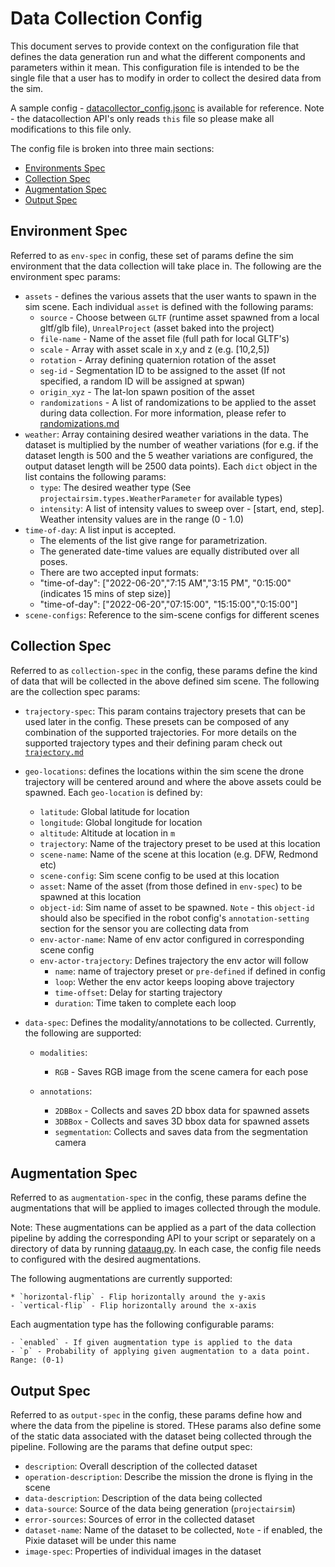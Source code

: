 # Data Collection Config

This document serves to provide context on the configuration file that defines the data generation run and what the different components and parameters within it mean. This configuration file is intended to be the single file that a user has to modify in order to collect the desired data from the sim.

A sample config - [datacollector_config.jsonc](../../client\python\example_user_scripts\datacollection\configs\datacollector_config.jsonc) is available for reference. Note - the datacollection API's only reads `this` file so please make all modifications to this file only.

The config file is broken into three main sections:
* [Environments Spec](#environment-spec)
* [Collection Spec](#collection-spec)
* [Augmentation Spec](#augmentation-spec)
* [Output Spec](#output-spec)

## Environment Spec

Referred to as `env-spec` in config, these set of params define the sim environment that the data collection will take place in. The following are the environment spec params:
* `assets` - defines the various assets that the user wants to spawn in the sim scene. Each individual `asset` is defined with the following params:
    - `source` - Choose between `GLTF` (runtime asset spawned from a local gltf/glb file), `UnrealProject` (asset baked into the project)
    - `file-name` - Name of the asset file (full path for local GLTF's)
    - `scale` - Array with asset scale in x,y and z (e.g. [10,2,5])
    - `rotation` - Array defining quaternion rotation of the asset
    - `seg-id` - Segmentation ID to be assigned to the asset (If not specified, a random ID will be assigned at spwan)
    - `origin_xyz` - The lat-lon spawn position of the asset
    - `randomizations` - A list of randomizations to be applied to the asset during data collection. For more information, please refer to [randomizations.md](randomizations.md)
* `weather`: Array containing desired weather variations in the data. The dataset is multiplied by the number of weather variations (for e.g. if the dataset length is 500 and the 5 weather variations are configured, the output dataset length will be 2500 data points). Each `dict` object in the list contains the following params:
    - `type`: The desired weather type (See `projectairsim.types.WeatherParameter` for available types)
    - `intensity`: A list of intensity values to sweep over - [start, end, step]. Weather intensity values are in the range (0 - 1.0)
* `time-of-day`: A list input is accepted.
    - The elements of the list give range for parametrization.
    - The generated date-time values are equally distributed over all poses.
    - There are two accepted input formats:
    - "time-of-day": ["2022-06-20","7:15 AM","3:15 PM", "0:15:00" (indicates 15 mins of step size)]
    - "time-of-day": ["2022-06-20","07:15:00", "15:15:00","0:15:00"]
* `scene-configs`: Reference to the sim-scene configs for different scenes

## Collection Spec

Referred to as `collection-spec` in the config, these params define the kind of data that will be collected in the above defined sim scene. The following are the collection spec params:
* `trajectory-spec`: This param contains trajectory presets that can be used later in the config. These presets can be composed of any combination of the supported trajectories. For more details on the supported trajectory types and their defining param check out [`trajectory.md`](./trajectory.md)
* `geo-locations`: defines the locations within the sim scene the drone trajectory will be centered around and where the above assets could be spawned. Each `geo-location` is defined by:
    - `latitude`: Global latitude for location 
    - `longitude`: Global longitude for location
    - `altitude`: Altitude at location in `m`
    - `trajectory`: Name of the trajectory preset to be used at this location
    - `scene-name`: Name of the scene at this location (e.g. DFW, Redmond etc)
    - `scene-config`: Sim scene config to be used at this location
    - `asset`: Name of the asset (from those defined in `env-spec`) to be spawned at this location
    - `object-id`: Sim name of asset to be spawned. `Note` - this `object-id` should also be specified in the robot config's `annotation-setting` section for the sensor you are collecting data from
    - `env-actor-name`: Name of env actor configured in corresponding scene config
    - `env-actor-trajectory`: Defines trajectory the env actor will follow
        - `name`: name of trajectory preset or `pre-defined` if defined in config
        - `loop`: Wether the env actor keeps looping above trajectory
        - `time-offset`: Delay for starting trajectory
        - `duration`: Time taken to complete each loop

* `data-spec`: Defines the modality/annotations to be collected. Currently, the following are supported:
    - `modalities`:
        - `RGB` - Saves RGB image from the scene camera for each pose

    - `annotations`:
        - `2DBBox` - Collects and saves 2D bbox data for spawned assets
        - `3DBBox` - Collects and saves 3D bbox data for spawned assets
        - `segmentation`: Collects and saves data from the segmentation camera

## Augmentation Spec

Referred to as `augmentation-spec` in the config, these params define the augmentations that will be applied to images collected through the module. 

Note: These augmentations can be applied as a part of the data collection pipeline by adding the corresponding API to your script or separately on a directory of data by running [dataaug.py](../../client/python/projectairsim/src/projectairsim/datacollection/augmentation/dataaug.py). In each case, the config file needs to configured with the desired augmentations.

The following augmentations are currently supported:
   
    * `horizontal-flip` - Flip horizontally around the y-axis
    - `vertical-flip` - Flip horizontally around the x-axis

Each augmentation type has the following configurable params:
    
    - `enabled` - If given augmentation type is applied to the data
    - `p` - Probability of applying given augmentation to a data point. Range: (0-1)
## Output Spec

Referred to as `output-spec` in the config, these params define how and where the data from the pipeline is stored. THese params also define some of the static data associated with the dataset being collected through the pipeline. Following are the params that define output spec:
* `description`: Overall description of the collected dataset
* `operation-description`: Describe the mission the drone is flying in the scene
* `data-description`: Description of the data being collected
* `data-source`: Source of the data being generation (`projectairsim`)
* `error-sources`: Sources of error in the collected dataset 
* `dataset-name`: Name of the dataset to be collected, `Note` - if enabled, the Pixie dataset will be under this name
* `image-spec`: Properties of individual images in the dataset